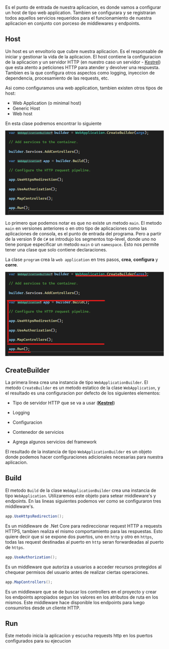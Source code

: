 Es el punto de entrada de nuestra aplicacion, es donde vamos a configurar un host de tipo web application. Tambien se configurara y se registraran todos aquellos servicios requeridos para el funcionamiento de nuestra aplicacion en conjunto con porceso de middlewares y endpoints.

## Host

Un host es un envoltorio que cubre nuestra aplicacion. Es el responsable de iniciar y gestionar la vida de la aplicacion. El host contiene la configuracion de la aplicacion y un servidor HTTP (en nuestro caso un servidor - [Kestrel](https://github.com/daniel18acevedo/DA2-Tecnologia/blob/feature/web-api/kestrel.md)) que esta atento a peticiones HTTP para atender y devolver una respuesta. Tambien es la que configura otros aspectos como logging, inyeccion de dependencia, procesamiento de las requests, etc.

Asi como configuramos una web application, tambien existen otros tipos de host:

- Web Application (o minimal host)
- Generic Host
- Web host

En esta clase podremos encontrar lo siguiente

<p align="center">
  <img src="images/image-12.png"/>
</p>

Lo primero que podemos notar es que no existe un metodo `main`. El metodo `main` en versiones anteriores o en otro tipo de aplicaciones como las aplicaciones de consola, es el punto de entrada del programa. Pero a partir de la version 9 de `C#` se introdujo los segmentos top-level, donde uno no tiene porque especificar un metodo `main` o un `namespace`. Esto nos permite tener una clase que solo contiene declaraciones.

La clase `program` crea la `web application` en tres pasos, **crea**, **configura** y **corre**.

<p align="center">
  <img src="images/image-13.png"/>
</p>

## CreateBuilder

La primera linea crea una instancia de tipo `WebApplicationBuilder`. El metodo `CreateBuilder` es un metodo estatico de la clase `WebApplication`, y el resultado es una configuracion por defecto de los siguientes elementos:

- Tipo de servidor HTTP que se va a usar (**[Kestrel](https://github.com/daniel18acevedo/DA2-Tecnologia/blob/feature/web-api/kestrel.md)**)

- Logging

- Configuracion

- Contenedor de servicios

- Agrega algunos servicios del framework

El resultado de la instancia de tipo `WebApplicationBuilder` es un objeto donde podemos hacer configuraciones adicionales necesarias para nuestra aplicacion.

## Build

El metodo `Build` de la clase `WebApplicationBuilder` crea una instancia de tipo `WebApplication`. Utilizaremos este objeto para setear middleware's y endpoints. En las lineas siguientes podemos ver como se configuraron tres middleware's.

```C#
app.UseHttpsRedirection();
```

Es un middleware de .Net Core para redireccionar request HTTP a requests HTTPS, tambien realiza el mismo comportamiento para las respuestas. Esto quiere decir que si se expone dos puertos, uno en `http` y otro en `https`, todas las request destinadas al puerto en `http` seran forwardeadas al puerto de `https`.

```C#
app.UseAuthorization();
```

Es un middleware que autoriza a usuarios a acceder recursos protegidos al chequear permisos del usuario antes de realizar ciertas operaciones.

```C#
app.MapControllers();
```

Es un middleware que se de buscar los controllers en el proyecto y crear los endpoints apropiados segun los valores en los atributos de ruta en los mismos. Este middleware hace disponible los endpoints para luego consumirlos desde un cliente HTTP.

## Run

Este metodo inicia la aplicacion y escucha requests http en los puertos configurados para su ejecucion

